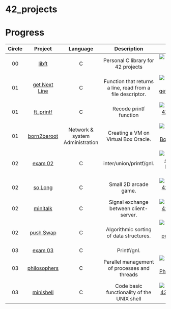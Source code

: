 # 42_projects

# Progress
|Circle | Project | Language | Description | Score | 
|:-----:|:-------:|:--------:|:-----------:|:-----:|
|00| [libft](https://github.com/startaglia/libft) | C | Personal C library for 42 projects | [![startagl's 42 Libft Score](https://badge42.vercel.app/api/v2/clg6jvxum001907l3c9ahu8ez/project/2935535)](https://github.com/startaglia/libft) |
|01| [get Next Line](https://githubd31kh413k/1337-Get_Next_Line-42) | C | Function that returns a line, read from a file descriptor. | [![startagl's 42 get_next_line Score](https://badge42.vercel.app/api/v2/clg6jvxum001907l3c9ahu8ez/project/2946527)](https://github.com/JaeSeoKim/badge42) |
|01| [ft_printf](https://github.cokh413k/1337-ft_printf-42) | C | Recode printf function | [![startagl's 42 ft_printf Score](https://badge42.vercel.app/api/v2/clg6jvxum001907l3c9ahu8ez/project/2954014)](https://github.com/JaeSeoKim/badge42) |
|01| [born2beroot](https://github.co31kh413k/1337-Born2beRoot-42) | Network & system Administration | Creating a VM on Virtual Box Oracle. | [![startagl's 42 Born2beroot Score](https://badge42.vercel.app/api/v2/clg6jvxum001907l3c9ahu8ez/project/2958600)](https://github.com/JaeSeoKim/badge42) |
|02| [exam 02](https://github.com/48h413k/1337-exam_rank_02-42) | C | inter/union/printf/gnl. | [![startagl's 42 Exam Rank 02 Score](https://badge42.vercel.app/api/v2/clg6jvxum001907l3c9ahu8ez/project/3032251)](https://github.com/JaeSeoKim/badge42) |
|02| [so Long](https://github.com/41kh413k/1337-so_long-42) | C | Small 2D arcade game. | [![startagl's 42 so_long Score](https://badge42.vercel.app/api/v2/clg6jvxum001907l3c9ahu8ez/project/2990643)](https://github.com/JaeSeoKim/badge42) |
|02| [minitalk](https://github.com1kh413k/1337-minitalk-42) | C | Signal exchange between client-server. | [![startagl's 42 minitalk Score](https://badge42.vercel.app/api/v2/clg6jvxum001907l3c9ahu8ez/project/3032468)](https://github.com/JaeSeoKim/badge42) |
|02| [push Swap](https://github.com31kh413k/1337-push_swap-42) | C | Algorithmic sorting of data structures. | [![startagl's 42 push_swap Score](https://badge42.vercel.app/api/v2/clg6jvxum001907l3c9ahu8ez/project/3042173)](https://github.com/JaeSeoKim/badge42) |
|03| [exam 03](https://github.com/4813k/1337-exam_rank_03-42) | C | Printf/gnl. | 100% |
|03| [philosophers](https://github.com1kh413k/1337-Philosopher-42) | C | Parallel management of processes and threads | [![startagl's 42 Philosophers Score](https://badge42.vercel.app/api/v2/clg6jvxum001907l3c9ahu8ez/project/3095302)](https://github.com/JaeSeoKim/badge42) |
|03| [minishell](https://github.com/48413k/1337-Philosopher-4) | C | Code basic functionality of the UNIX shell | [![startagl's 42 minishell Score](https://badge42.vercel.app/api/v2/clg6jvxum001907l3c9ahu8ez/project/3097446)](https://github.com/JaeSeoKim/badge42) |
